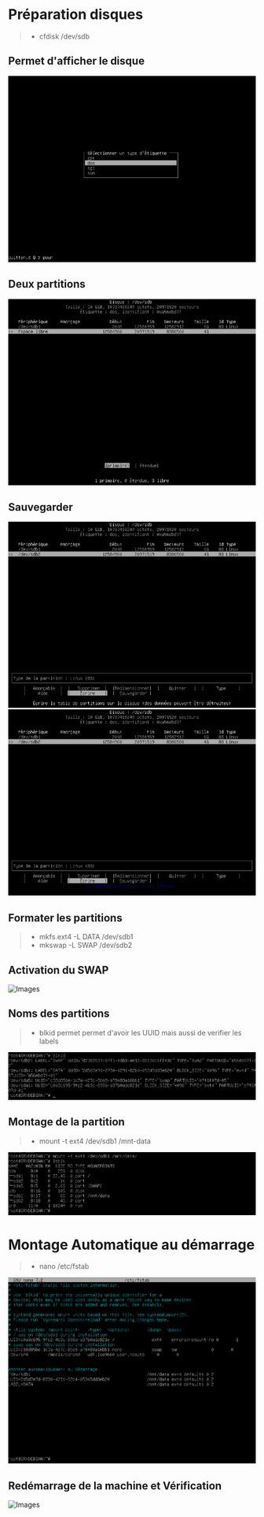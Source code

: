 # Préparation disques

> + cfdisk /dev/sdb 
## Permet d'afficher le disque

![Images](Images/Dos.png)

## Deux partitions

![Images](Images/Primaire.png)

## Sauvegarder

![Images](Images/Ecrire.png)
![Images](Images/Partitions_altérées.png)

## Formater les partitions
> + mkfs.ext4 -L DATA /dev/sdb1
> + mkswap -L SWAP /dev/sdb2

## Activation du SWAP

![Images](Images/SWAP_Activé.png)

## Noms des partitions

> + blkid permet permet d'avoir les UUID mais aussi de verifier les labels 

![Images](Images/Noms_partitions.png)

## Montage de la partition

> + mount -t ext4 /dev/sdb1 /mnt-data

![Images](Images/Monter_partition.png)

# Montage Automatique au démarrage

> + nano /etc/fstab

![Images](Images/FSTAB.png)

## Redémarrage de la machine et Vérification

![Images](Images/Vérification.png)









